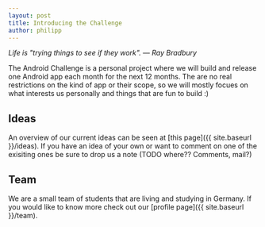 ```yaml
---
layout: post
title: Introducing the Challenge
author: philipp
---
```


<div class="message">
	<cite>
		Life is "trying things to see if they work". &mdash; Ray Bradbury
	</cite>
</div>

The Android Challenge is a personal project where we will build and release one
Android app each month for the next 12 months. The are no real restrictions on
the kind of app or their scope, so we will mostly focues on what interests us
personally and things that are fun to build :)


## Ideas

An overview of our current ideas can be seen at [this page]({{ site.baseurl }}/ideas). 
If you have an idea of your own or want to comment on one of the
exisiting ones be sure to drop us a note (TODO where?? Comments, mail?)

## Team

We are a small team of students that are living and studying in Germany. If you
would like to know more check out our [profile page]({{ site.baseurl }}/team).
